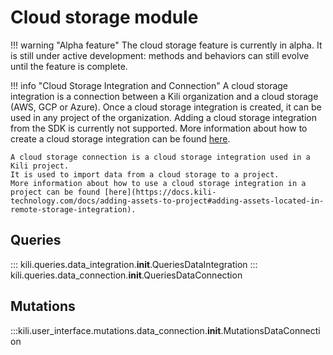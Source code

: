 # Cloud storage module

!!! warning "Alpha feature"
    The cloud storage feature is currently in alpha. It is still under active development: methods and behaviors can still evolve until the feature is complete.

!!! info "Cloud Storage Integration and Connection"
    A cloud storage integration is a connection between a Kili organization and a cloud storage (AWS, GCP or Azure).
    Once a cloud storage integration is created, it can be used in any project of the organization.
    Adding a cloud storage integration from the SDK is currently not supported.
    More information about how to create a cloud storage integration can be found [here](https://docs.kili-technology.com/docs/adding-assets-to-project#creating-a-remote-storage-integration).

    A cloud storage connection is a cloud storage integration used in a Kili project.
    It is used to import data from a cloud storage to a project.
    More information about how to use a cloud storage integration in a project can be found [here](https://docs.kili-technology.com/docs/adding-assets-to-project#adding-assets-located-in-remote-storage-integration).

## Queries

::: kili.queries.data_integration.__init__.QueriesDataIntegration
::: kili.queries.data_connection.__init__.QueriesDataConnection

## Mutations

:::kili.user_interface.mutations.data_connection.__init__.MutationsDataConnection
